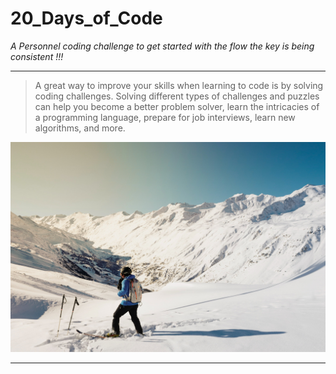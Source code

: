 # 20_Days_of_Code

_A Personnel coding challenge to get started with the flow the key is being consistent !!!_


---

> A great way to improve your skills when learning to code is by solving coding challenges. Solving different types of challenges and puzzles can help you become a better problem solver, learn the intricacies of a programming language, prepare for job interviews, learn new algorithms, and more.

![The 10 Most Popular Coding Challenge Websites [Updated for 2020]](https://github.com/demaria11/20_Days_of_Code/blob/main/Images/pexels-giuliano-maderner-844528.jpg)

---